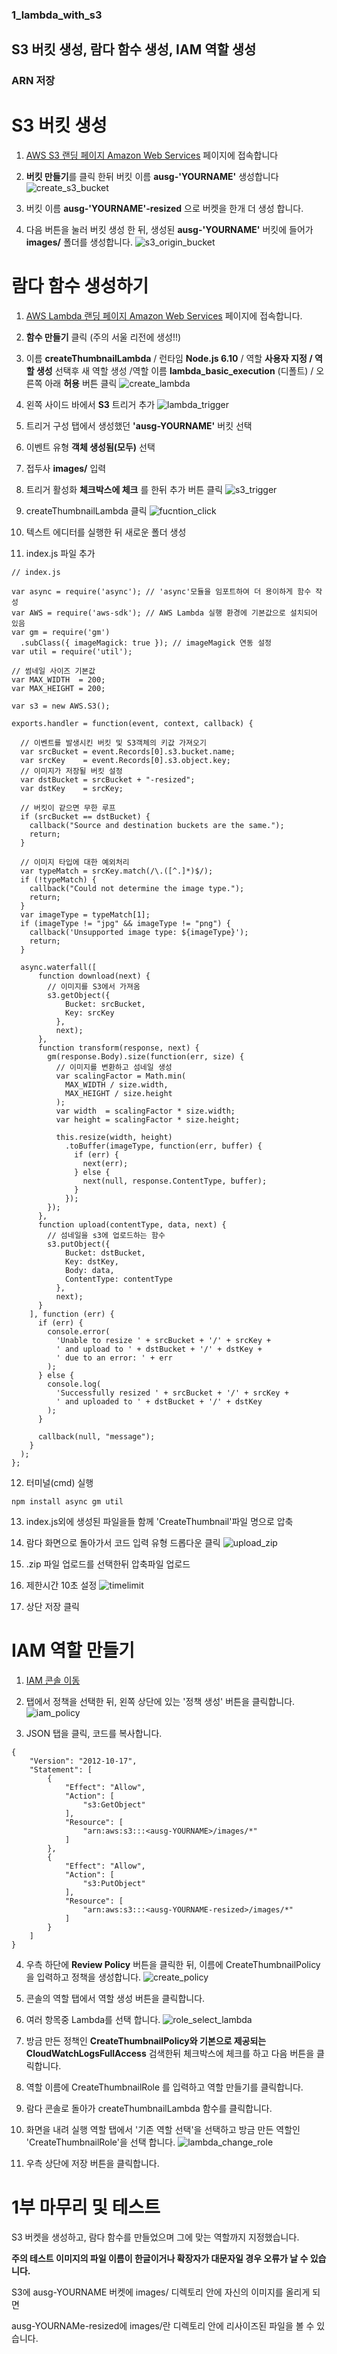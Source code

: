 ### 1_lambda_with_s3
## S3 버킷 생성, 람다 함수 생성, IAM 역할 생성
### ARN 저장

# S3 버킷 생성

1. [AWS S3 랜딩 페이지 Amazon Web Services](https://s3.console.aws.amazon.com/s3/home?region=ap-northeast-2) 페이지에 접속합니다

2. **버킷 만들기**를 클릭 한뒤 버킷 이름 **ausg-'YOURNAME'** 생성합니다
![create_s3_bucket](./images/create_s3_bucket.png)

3. 버킷 이름 **ausg-'YOURNAME'-resized** 으로 버켓을 한개 더 생성 합니다.

4. 다음 버튼을 눌러 버킷 생성 한 뒤, 생성된 **ausg-'YOURNAME'** 버킷에 들어가 **images/** 폴더를 생성합니다.
![s3_origin_bucket](./images/s3_origin_bucket.png)
# 람다 함수 생성하기

1. [AWS Lambda 랜딩 페이지 Amazon Web Services](https://ap-northeast-2.console.aws.amazon.com/lambda/home?region=ap-northeast-2) 페이지에 접속합니다.

2. **함수 만들기** 클릭 (주의 서울 리전에 생성!!)

3. 이름 **createThumbnailLambda** / 런타임 **Node.js 6.10** / 역할 **사용자 지정 / 역할 생성** 선택후 새 역할 생성 /역할 이름 **lambda_basic_execution** (디폴트) / 오른쪽 아래 **허용** 버튼 클릭
![create_lambda](./images/create_lambda_function.png)    

4. 왼쪽 사이드 바에서 **S3** 트리거 추가
![lambda_trigger](./images/lambda_trigger.png)

5. 트리거 구성 탭에서 생성했던 **'ausg-YOURNAME'** 버킷 선택
6. 이벤트 유형 **객체 생성됨(모두)** 선택
7. 접두사 **images/** 입력
8. 트리거 활성화 **체크박스에 체크** 를 한뒤 추가 버튼 클릭
![s3_trigger](./images/s3_trigger.png)

9. createThumbnailLambda 클릭
![fucntion_click](./images/function_click.png)
10. 텍스트 에디터를 실행한 뒤 새로운 폴더 생성

11. index.js 파일 추가

```
// index.js

var async = require('async'); // 'async'모듈을 임포트하여 더 용이하게 함수 작성
var AWS = require('aws-sdk'); // AWS Lambda 실행 환경에 기본값으로 설치되어 있음
var gm = require('gm')
  .subClass({ imageMagick: true }); // imageMagick 연동 설정
var util = require('util');

// 썸네일 사이즈 기본값
var MAX_WIDTH  = 200;
var MAX_HEIGHT = 200;

var s3 = new AWS.S3();

exports.handler = function(event, context, callback) {

  // 이벤트를 발생시킨 버킷 및 S3객체의 키값 가져오기
  var srcBucket = event.Records[0].s3.bucket.name;
  var srcKey    = event.Records[0].s3.object.key;
  // 이미지가 저장될 버킷 설정
  var dstBucket = srcBucket + "-resized";
  var dstKey    = srcKey;

  // 버킷이 같으면 무한 루프
  if (srcBucket == dstBucket) {
    callback("Source and destination buckets are the same.");
    return;
  }

  // 이미지 타입에 대한 예외처리
  var typeMatch = srcKey.match(/\.([^.]*)$/);
  if (!typeMatch) {
    callback("Could not determine the image type.");
    return;
  }
  var imageType = typeMatch[1];
  if (imageType != "jpg" && imageType != "png") {
    callback('Unsupported image type: ${imageType}');
    return;
  }

  async.waterfall([
      function download(next) {
        // 이미지를 S3에서 가져옴
        s3.getObject({
            Bucket: srcBucket,
            Key: srcKey
          },
          next);
      },
      function transform(response, next) {
        gm(response.Body).size(function(err, size) {
          // 이미지를 변환하고 섬네일 생성
          var scalingFactor = Math.min(
            MAX_WIDTH / size.width,
            MAX_HEIGHT / size.height
          );
          var width  = scalingFactor * size.width;
          var height = scalingFactor * size.height;

          this.resize(width, height)
            .toBuffer(imageType, function(err, buffer) {
              if (err) {
                next(err);
              } else {
                next(null, response.ContentType, buffer);
              }
            });
        });
      },
      function upload(contentType, data, next) {
        // 섬네일을 s3에 업로드하는 함수
        s3.putObject({
            Bucket: dstBucket,
            Key: dstKey,
            Body: data,
            ContentType: contentType
          },
          next);
      }
    ], function (err) {
      if (err) {
        console.error(
          'Unable to resize ' + srcBucket + '/' + srcKey +
          ' and upload to ' + dstBucket + '/' + dstKey +
          ' due to an error: ' + err
        );
      } else {
        console.log(
          'Successfully resized ' + srcBucket + '/' + srcKey +
          ' and uploaded to ' + dstBucket + '/' + dstKey
        );
      }

      callback(null, "message");
    }
  );
};
```

12. 터미널(cmd) 실행
```
npm install async gm util
```

13. index.js외에 생성된 파일을들 함께 'CreateThumbnail'파일 명으로 압축

14. 람다 화면으로 돌아가서 코드 입력 유형 드롭다운 클릭
![upload_zip](./images/upload_zip.png)

15. .zip 파일 업로드를 선택한뒤 압축파일 업로드

16. 제한시간 10초 설정
![timelimit](./images/timelimit.png)

17. 상단 저장 클릭

# IAM 역할 만들기
1. [IAM 콘솔 이동](https://console.aws.amazon.com/iam/home?region=ap-northeast-2#/home)

2. 탭에서 정책을 선택한 뒤, 왼쪽 상단에 있는 '정책 생성' 버튼을 클릭합니다.
![iam_policy](./images/iam_policy.png)

3. JSON 탭을 클릭, 코드를 복사합니다.
```
{
    "Version": "2012-10-17",
    "Statement": [
        {
            "Effect": "Allow",
            "Action": [
                "s3:GetObject"
            ],
            "Resource": [
                "arn:aws:s3:::<ausg-YOURNAME>/images/*"
            ]
        },
        {
            "Effect": "Allow",
            "Action": [
                "s3:PutObject"
            ],
            "Resource": [
                "arn:aws:s3:::<ausg-YOURNAME-resized>/images/*"
            ]
        }
    ]
}
```
4. 우측 하단에 **Review Policy** 버튼을 클릭한 뒤, 이름에 CreateThumbnailPolicy 을 입력하고 정책을 생성합니다.
![create_policy](./images/create_policy.png)

5. 콘솔의 역할 탭에서 역할 생성 버튼을 클릭합니다.
6. 여러 항목중 Lambda를 선택 합니다.
![role_select_lambda](./images/role_select_lambda.png)

7. 방금 만든 정책인 **CreateThumbnailPolicy와 기본으로 제공되는 CloudWatchLogsFullAccess** 검색한뒤 체크박스에 체크를 하고 다음 버튼을 클릭합니다.

8. 역할 이름에 CreateThumbnailRole 를 입력하고 역할 만들기를 클릭합니다.

9. 람다 콘솔로 돌아가 createThumbnailLambda 함수를 클릭합니다.

10. 화면을 내려 실행 역할 탭에서 '기존 역할 선택'을 선택하고 방금 만든 역할인 'CreateThumbnailRole'을 선택 합니다.
![lambda_change_role](./images/lambda_change_role.png)

11. 우측 상단에 저장 버튼을 클릭합니다.

# 1부 마무리 및 테스트

S3 버켓을 생성하고, 람다 함수를 만들었으며 그에 맞는 역할까지 지정했습니다.

**주의 테스트 이미지의 파일 이름이 한글이거나 확장자가 대문자일 경우 오류가 날 수 있습니다.**

S3에 ausg-YOURNAME 버켓에 images/ 디렉토리 안에 자신의 이미지를 올리게 되면

ausg-YOURNAMe-resized에 images/란 디렉토리 안에 리사이즈된 파일을 볼 수 있습니다.
